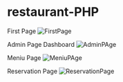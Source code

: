 # restaurant-PHP

First Page
![FirstPage](https://user-images.githubusercontent.com/89781325/138425069-8bea0006-58af-4d94-a4f7-651b5b617c76.PNG)

Admin Page Dashboard
![AdminPAge](https://user-images.githubusercontent.com/89781325/138424761-79f43871-0a76-4d5b-b260-f010aa569629.PNG)

Meniu Page
![MeniuPAge](https://user-images.githubusercontent.com/89781325/138425235-803cc75b-2cd4-4a94-9a2d-a4a2586fc20f.PNG)

Reservation Page
![ReservationPage](https://user-images.githubusercontent.com/89781325/138425157-442fb99a-2a87-4aed-a882-1414b3a7b14d.PNG)
